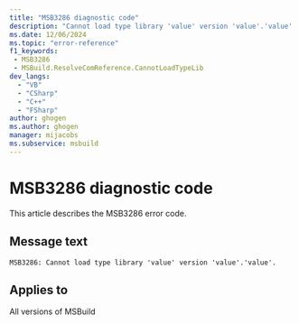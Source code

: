 ```yaml
---
title: "MSB3286 diagnostic code"
description: "Cannot load type library 'value' version 'value'.'value'."
ms.date: 12/06/2024
ms.topic: "error-reference"
f1_keywords:
 - MSB3286
 - MSBuild.ResolveComReference.CannotLoadTypeLib
dev_langs:
  - "VB"
  - "CSharp"
  - "C++"
  - "FSharp"
author: ghogen
ms.author: ghogen
manager: mijacobs
ms.subservice: msbuild
---
```


# MSB3286 diagnostic code

<!-- :::ErrorDefinitionDescription::: -->
<!-- :::editable-content name="introDescription"::: -->
This article describes the MSB3286 error code.
<!-- :::editable-content-end::: -->

## Message text

`MSB3286: Cannot load type library 'value' version 'value'.'value'.`

<!-- :::editable-content name="postOutputDescription"::: -->
<!--
{StrBegin="MSB3286: "}
-->
<!-- :::editable-content-end::: -->
<!-- :::ErrorDefinitionDescription-end::: -->

## Applies to

All versions of MSBuild
